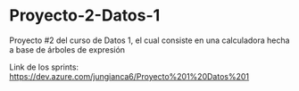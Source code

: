 # Proyecto-2-Datos-1
Proyecto #2 del curso de Datos 1, el cual consiste en una calculadora hecha a base de árboles de expresión

Link de los sprints: https://dev.azure.com/jungianca6/Proyecto%201%20Datos%201 